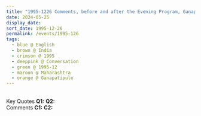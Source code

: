 ```yaml
---
title: "1995-1226 Comments, before and after the Evening Program, Gaṇapatīpuḷe, Maharashtra, India"
date: 2024-05-25
display_date: 
sort_date: 1995-12-26
permalink: /events/1995-126
tags:
  - blue @ English
  - brown @ India
  - crimson @ 1995
  - deeppink @ Conversation
  - green @ 1995-12
  - maroon @ Maharashtra
  - orange @ Ganapatipule
---
```


<br>

<wave-list>
  <list-title color="DarkSeaGreen" width="55">Key Quotes</list-title>
  <list-item color="BlanchedAlmond" width="280"><b>Q1:</b> <i></i></list-item>
  <list-item color="Lavender" width="280"><b>Q2:</b> <i></i></list-item>
</wave-list>

<br>

<wave-list>
  <list-title color="DarkSeaGreen" width="55">Comments</list-title>
  <list-item color="BlanchedAlmond" width="280"><b>C1:</b> <i></i></list-item>
  <list-item color="Lavender" width="280"><b>C2:</b> <i></i></list-item>
</wave-list>